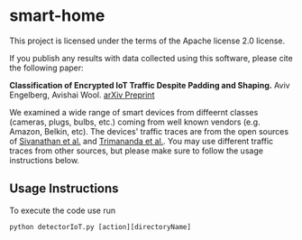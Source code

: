 # smart-home
This project is licensed under the terms of the Apache license 2.0 license.

If you publish any results with data collected using this software, please cite the following paper:

**Classification of Encrypted IoT Traffic Despite Padding and Shaping.** Aviv Engelberg, Avishai Wool. [arXiv Preprint](https://arxiv.org/abs/2110.11188)

We examined a wide range of smart devices from diffeernt classes (cameras, plugs, bulbs, etc.) coming from well known vendors (e.g. Amazon, Belkin, etc).
The devices' traffic traces are from the open sources of [Sivanathan et al.](https://ieeexplore.ieee.org/document/8116438) and [Trimananda et al.](https://www.ndss-symposium.org/ndss-paper/packet-level-signatures-for-smart-home-devices/). 
You may use different traffic traces from other sources, but please make sure to follow the usage instructions below.

## Usage Instructions
To execute the code use run
```
python detectorIoT.py [action][directoryName]
```
